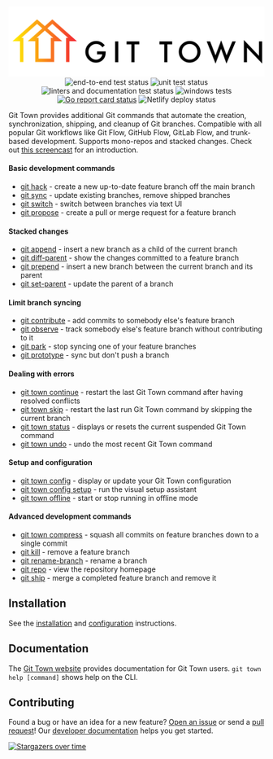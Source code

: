 <p align="center">
  <picture>
    <source media="(prefers-color-scheme: light)" srcset="https://raw.githubusercontent.com/git-town/git-town/main/website/src/logo.svg">
    <source media="(prefers-color-scheme: dark)" srcset="https://raw.githubusercontent.com/git-town/git-town/main/website/src/logo-dark.svg">
    <img alt="Git Town logo" src="https://raw.githubusercontent.com/git-town/git-town/main/website/src/logo.svg">
  </picture>
  <br>
  <img src="https://github.com/git-town/git-town/actions/workflows/cuke.yml/badge.svg" alt="end-to-end test status">
  <img src="https://github.com/git-town/git-town/actions/workflows/unit.yml/badge.svg" alt="unit test status">
  <img src="https://github.com/git-town/git-town/actions/workflows/lint_docs.yml/badge.svg" alt="linters and documentation test status">
  <img src="https://github.com/git-town/git-town/actions/workflows/windows.yml/badge.svg" alt="windows tests">
  <a href="https://goreportcard.com/report/github.com/git-town/git-town"><img src="https://goreportcard.com/badge/github.com/git-town/git-town" alt="Go report card status"></a>
  <img src="https://api.netlify.com/api/v1/badges/c2ea5505-be48-42e5-bb8a-b807d18d99ed/deploy-status" alt="Netlify deploy status">
</p>

Git Town provides additional Git commands that automate the creation,
synchronization, shipping, and cleanup of Git branches. Compatible with all
popular Git workflows like Git Flow, GitHub Flow, GitLab Flow, and trunk-based
development. Supports mono-repos and stacked changes. Check out
[this screencast](https://youtu.be/oLaUsUlFfTo) for an introduction.

#### Basic development commands

- [git hack](https://www.git-town.com/commands/hack.html) - create a new
  up-to-date feature branch off the main branch
- [git sync](https://www.git-town.com/commands/sync.html) - update existing
  branches, remove shipped branches
- [git switch](https://www.git-town.com/commands/switch.html) - switch between
  branches via text UI
- [git propose](https://www.git-town.com/commands/propose.html) - create a pull
  or merge request for a feature branch

#### Stacked changes

- [git append](https://www.git-town.com/commands/append.html) - insert a new
  branch as a child of the current branch
- [git diff-parent](https://www.git-town.com/commands/diff-parent.html) - show
  the changes committed to a feature branch
- [git prepend](https://www.git-town.com/commands/prepend.html) - insert a new
  branch between the current branch and its parent
- [git set-parent](https://www.git-town.com/commands/set-parent.html) - update
  the parent of a branch

#### Limit branch syncing

- [git contribute](https://www.git-town.com/commands/observe.html) - add commits
  to somebody else's feature branch
- [git observe](https://www.git-town.com/commands/observe.html) - track somebody
  else's feature branch without contributing to it
- [git park](https://www.git-town.com/advanced-syncing#parked-branches) - stop
  syncing one of your feature branches
- [git prototype](https://www.git-town.com/advanced-syncing#prototype-branches) -
  sync but don't push a branch

#### Dealing with errors

- [git town continue](https://www.git-town.com/commands/continue.html) - restart
  the last Git Town command after having resolved conflicts
- [git town skip](https://www.git-town.com/commands/skip.html) - restart the
  last run Git Town command by skipping the current branch
- [git town status](https://www.git-town.com/commands/status.html) - displays or
  resets the current suspended Git Town command
- [git town undo](https://www.git-town.com/commands/undo.html) - undo the most
  recent Git Town command

#### Setup and configuration

- [git town config](https://www.git-town.com/commands/config.html) - display or
  update your Git Town configuration
- [git town config setup](https://www.git-town.com/commands/config-setup) - run
  the visual setup assistant
- [git town offline](https://www.git-town.com/commands/offline.html) - start or
  stop running in offline mode

#### Advanced development commands

- [git town compress](https://www.git-town.com/commands/compress.html) - squash
  all commits on feature branches down to a single commit
- [git kill](https://www.git-town.com/commands/kill.html) - remove a feature
  branch
- [git rename-branch](https://www.git-town.com/commands/rename-branch.html) -
  rename a branch
- [git repo](https://www.git-town.com/commands/repo.html) - view the repository
  homepage
- [git ship](https://www.git-town.com/commands/ship.html) - merge a completed
  feature branch and remove it

## Installation

See the [installation](https://www.git-town.com/install.html) and
[configuration](https://www.git-town.com/quick-configuration.html) instructions.

## Documentation

The [Git Town website](https://www.git-town.com) provides documentation for Git
Town users. `git town help [command]` shows help on the CLI.

## Contributing

Found a bug or have an idea for a new feature?
[Open an issue](https://github.com/git-town/git-town/issues/new) or send a
[pull request](https://help.github.com/articles/using-pull-requests)! Our
[developer documentation](docs/DEVELOPMENT.md) helps you get started.

[![Stargazers over time](https://starchart.cc/git-town/git-town.svg)](https://starchart.cc/git-town/git-town)
